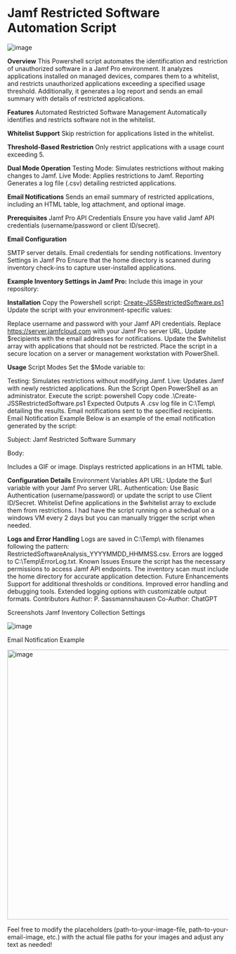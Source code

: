 # Jamf Restricted Software Automation Script #

![image](https://github.com/user-attachments/assets/2a6ba08b-f99f-4bdc-a0a9-3866456020c4)

**Overview**
This Powershell script automates the identification and restriction of unauthorized software in a Jamf Pro environment. It analyzes applications installed on managed devices, compares them to a whitelist, and restricts unauthorized applications exceeding a specified usage threshold. Additionally, it generates a log report and sends an email summary with details of restricted applications.

**Features**
Automated Restricted Software Management
Automatically identifies and restricts software not in the whitelist.

**Whitelist Support**
Skip restriction for applications listed in the whitelist.

**Threshold-Based Restriction**
Only restrict applications with a usage count exceeding 5.

**Dual Mode Operation**
Testing Mode: Simulates restrictions without making changes to Jamf.
Live Mode: Applies restrictions to Jamf.
Reporting
Generates a log file (.csv) detailing restricted applications.

**Email Notifications**
Sends an email summary of restricted applications, including an HTML table, log attachment, and optional image.

**Prerequisites**
Jamf Pro API Credentials
Ensure you have valid Jamf API credentials (username/password or client ID/secret).

**Email Configuration**

SMTP server details.
Email credentials for sending notifications.
Inventory Settings in Jamf Pro
Ensure that the home directory is scanned during inventory check-ins to capture user-installed applications.

**Example Inventory Settings in Jamf Pro:**
Include this image in your repository:

**Installation**
Copy the Powershell script:
[Create-JSSRestrictedSoftware.ps1](https://github.com/sassy-coder/Jamf/commit/9912f32f24ef0ee72feb7825194aa9f63f4b5940)
Update the script with your environment-specific values:

Replace username and password with your Jamf API credentials.
Replace https://server.jamfcloud.com with your Jamf Pro server URL.
Update $recipients with the email addresses for notifications.
Update the $whitelist array with applications that should not be restricted.
Place the script in a secure location on a server or management workstation with PowerShell.

**Usage**
Script Modes
Set the $Mode variable to:

Testing: Simulates restrictions without modifying Jamf.
Live: Updates Jamf with newly restricted applications.
Run the Script
Open PowerShell as an administrator.
Execute the script:
powershell
Copy code
.\Create-JSSRestrictedSoftware.ps1
Expected Outputs
A .csv log file in C:\Temp\ detailing the results.
Email notifications sent to the specified recipients.
Email Notification Example
Below is an example of the email notification generated by the script:

Subject: Jamf Restricted Software Summary

Body:

Includes a GIF or image.
Displays restricted applications in an HTML table.

**Configuration Details**
Environment Variables
API URL: Update the $url variable with your Jamf Pro server URL.
Authentication: Use Basic Authentication (username/password) or update the script to use Client ID/Secret.
Whitelist
Define applications in the $whitelist array to exclude them from restrictions.
I had have the script running on a schedual on a windows VM every 2 days but you can manually trigger the script when needed.

**Logs and Error Handling**
Logs are saved in C:\Temp\ with filenames following the pattern: RestrictedSoftwareAnalysis_YYYYMMDD_HHMMSS.csv.
Errors are logged to C:\Temp\ErrorLog.txt.
Known Issues
Ensure the script has the necessary permissions to access Jamf API endpoints.
The inventory scan must include the home directory for accurate application detection.
Future Enhancements
Support for additional thresholds or conditions.
Improved error handling and debugging tools.
Extended logging options with customizable output formats.
Contributors
Author: P. Sassmannshausen
Co-Author: ChatGPT

Screenshots
Jamf Inventory Collection Settings

![image](https://github.com/user-attachments/assets/d2934bed-fd71-4124-8511-8f704c7bc819)

Email Notification Example

<img width="613" alt="image" src="https://github.com/user-attachments/assets/1c8a4d21-7e08-4a54-b9a9-fbc06bf5d278">

Feel free to modify the placeholders (path-to-your-image-file, path-to-your-email-image, etc.) with the actual file paths for your images and adjust any text as needed!
